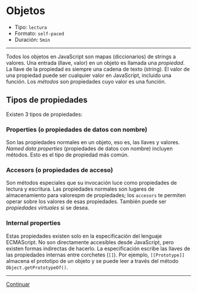 # Objetos

* Tipo: `lectura`
* Formato: `self-paced`
* Duración: `5min`

***

Todos los objetos en JavaScript son mapas (diccionarios) de strings a valores.
Una entrada (llave, valor) en un objeto es llamada una _propiedad_. La llave de
la propiedad es siempre una cadena de texto (string). El valor de una propiedad
puede ser cualquier valor en JavaScript, incluido una función. Los _métodos_ son
propiedades cuyo valor es una función.

## Tipos de propiedades

Existen 3 tipos de propiedades:

### Properties (o propiedades de datos con nombre)

Son las propiedades normales en un objeto, eso es, las llaves y valores. _Named
data properties_ (propiedades de datos con nombre) incluyen métodos. Esto es el
tipo de propiedad más común.

### Accesors (o propiedades de acceso)

Son métodos especiales que su invocación luce como propiedades de lectura y
escritura. Las propiedades normales son lugares de almacenamiento para valorespm
de propiedades; los `accesors` te permiten operar sobre los valores de esas
propiedades. También puede ser _propiedades virtuales_ si se desea.

### Internal properties

Estas propiedades existen solo en la especificación del lenguaje ECMAScript. No
son directamente accesibles desde JavaScript, pero existen formas indirectas de
hacerlo. La especificación escribe las llaves de las propiedades internas entre
corchetes (`[]`). Por ejemplo, `[[Prototype]]` almacena el prototipo de un
objeto y se puede leer a través del método `Object.getPrototypeOf()`.

***

[Continuar](02-exercises.md)
